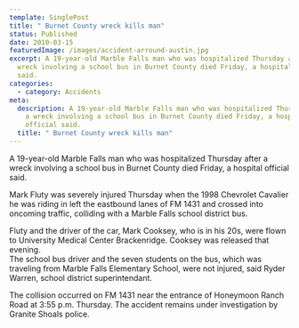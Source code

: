 ```yaml
---
template: SinglePost
title: " Burnet County wreck kills man"
status: Published
date: 2010-03-15
featuredImage: /images/accident-arround-austin.jpg
excerpt: A 19-year-old Marble Falls man who was hospitalized Thursday after a
  wreck involving a school bus in Burnet County died Friday, a hospital official
  said.
categories:
  - category: Accidents
meta:
  description: A 19-year-old Marble Falls man who was hospitalized Thursday after
    a wreck involving a school bus in Burnet County died Friday, a hospital
    official said.
  title: " Burnet County wreck kills man"
---
```

<!--StartFragment-->

A 19-year-old Marble Falls man who was hospitalized Thursday after a wreck involving a school bus in Burnet County died Friday, a hospital official said.

Mark Fluty was severely injured Thursday when the 1998 Chevrolet Cavalier he was riding in left the eastbound lanes of FM 1431 and crossed into oncoming traffic, colliding with a Marble Falls school district bus.

Fluty and the driver of the car, Mark Cooksey, who is in his 20s, were flown to University Medical Center Brackenridge. Cooksey was released that evening.\
The school bus driver and the seven students on the bus, which was traveling from Marble Falls Elementary School, were not injured, said Ryder Warren, school district superintendant.

The collision occurred on FM 1431 near the entrance of Honeymoon Ranch Road at 3:55 p.m. Thursday. The accident remains under investigation by Granite Shoals police.

<!--EndFragment-->